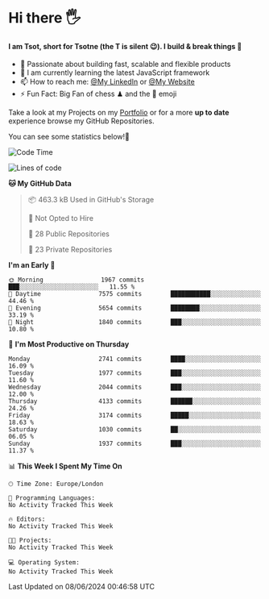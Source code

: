 # Hi there :raised_hand_with_fingers_splayed:
#### I am Tsot, short for Tsotne (the T is silent :wink:). I build & break things :space_invader:
- :telescope: Passionate about building fast, scalable and flexible products
- :seedling: I am currently learning the latest JavaScript framework 
- :mailbox: How to reach me: [@My LinkedIn](https://www.linkedin.com/in/tsotne-gvadzabia/) or [@My Website](https://tsotne.co.uk/contact)
- :zap: Fun Fact: Big Fan of chess ♟ and the 👾 emoji

Take a look at my Projects on my [Portfolio](https://tsotne.co.uk/) or for a more **up to date** experience browse my GitHub Repositories.

You can see some statistics below!:space_invader:
<!--START_SECTION:waka-->
![Code Time](http://img.shields.io/badge/Code%20Time-761%20hrs%202%20mins-blue)

![Lines of code](https://img.shields.io/badge/From%20Hello%20World%20I%27ve%20Written-6.1%20million%20lines%20of%20code-blue)

**🐱 My GitHub Data** 

> 📦 463.3 kB Used in GitHub's Storage 
 > 
> 🚫 Not Opted to Hire
 > 
> 📜 28 Public Repositories 
 > 
> 🔑 23 Private Repositories 
 > 
**I'm an Early 🐤** 

```text
🌞 Morning                1967 commits        ███░░░░░░░░░░░░░░░░░░░░░░   11.55 % 
🌆 Daytime                7575 commits        ███████████░░░░░░░░░░░░░░   44.46 % 
🌃 Evening                5654 commits        ████████░░░░░░░░░░░░░░░░░   33.19 % 
🌙 Night                  1840 commits        ███░░░░░░░░░░░░░░░░░░░░░░   10.80 % 
```
📅 **I'm Most Productive on Thursday** 

```text
Monday                   2741 commits        ████░░░░░░░░░░░░░░░░░░░░░   16.09 % 
Tuesday                  1977 commits        ███░░░░░░░░░░░░░░░░░░░░░░   11.60 % 
Wednesday                2044 commits        ███░░░░░░░░░░░░░░░░░░░░░░   12.00 % 
Thursday                 4133 commits        ██████░░░░░░░░░░░░░░░░░░░   24.26 % 
Friday                   3174 commits        █████░░░░░░░░░░░░░░░░░░░░   18.63 % 
Saturday                 1030 commits        ██░░░░░░░░░░░░░░░░░░░░░░░   06.05 % 
Sunday                   1937 commits        ███░░░░░░░░░░░░░░░░░░░░░░   11.37 % 
```


📊 **This Week I Spent My Time On** 

```text
🕑︎ Time Zone: Europe/London

💬 Programming Languages: 
No Activity Tracked This Week

🔥 Editors: 
No Activity Tracked This Week

🐱‍💻 Projects: 
No Activity Tracked This Week

💻 Operating System: 
No Activity Tracked This Week
```


 Last Updated on 08/06/2024 00:46:58 UTC
<!--END_SECTION:waka-->
